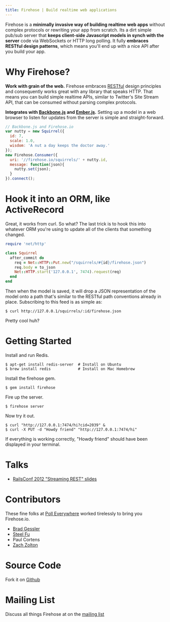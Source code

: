 ```yaml
---
title: Firehose | Build realtime web applications
---
```


Firehose is a __minimally invasive way of building realtime web apps__ without complex protocols or rewriting your app from scratch. Its a dirt simple pub/sub server that __keeps client-side Javascript models in synch with the server__ code via WebSockets or HTTP long polling. It fully __embraces RESTful design patterns__, which means you'll end up with a nice API after you build your app.

# Why Firehose?

__Work with grain of the web.__ Firehose embraces [RESTful](http://en.wikipedia.org/wiki/Representational_state_transfer) design principles and consequently works great with any library that speaks HTTP. That means you can build simple realtime APIs, similar to Twitter's Site Stream API, that can be consumed without parsing complex protocols.

__Integrates with [Backbone.js](http://documentcloud.github.com/backbone/) and [Ember.js](http://emberjs.com/).__ Setting up a model in a web browser to listen for updates from the server is simple and straight-forward.

```javascript
// Backbone.js and Firehose.io
var nutty = new Squirrel({
  id: 7,
  scale: 1.0,
  wisdom: 'A nut a day keeps the doctor away.'
});
new Firehose.Consumer({
  uri: '//firehose.io/squirrels/' + nutty.id,
  message: function(json){
    nutty.set(json);
  }
}).connect();
```

# Hook it into an ORM, like ActiveRecord

Great, it works from curl. So what? The last trick is to hook this into whatever ORM you're using to update all of the clients that something changed.

```ruby
require 'net/http'

class Squirrel
  after_commit do
    req = Net::HTTP::Put.new("/squirrels/#{id}/firehose.json")
    req.body = to_json
    Net::HTTP.start('127.0.0.1', 7474).request(req)
  end
end
```

Then when the model is saved, it will drop a JSON representation of the model onto a path that's similar to the RESTful path conventions already in place. Subscribing to this feed is as simple as:

    $ curl http://127.0.0.1/squirrels/:id/firehose.json

Pretty cool huh?

# Getting Started

Install and run Redis.

    $ apt-get install redis-server  # Install on Ubuntu
    $ brew install redis            # Install on Mac Homebrew

Install the firehose gem.

    $ gem install firehose

Fire up the server.

    $ firehose server

Now try it out.

    $ curl "http://127.0.0.1:7474/hi?cid=2039" &
    $ curl -X PUT -d "Howdy friend" "http://127.0.0.1:7474/hi"

If everything is working correctly, "Howdy friend" should have been displayed in your terminal.

# Talks

* [RailsConf 2012 "Streaming REST" slides](/pdfs/firehose.pdf)

# Contributors

These fine folks at [Poll Everywhere](http://www.polleverywhere.com/) worked tirelessly to bring you Firehose.io.

* [Brad Gessler](http://twitter.com/bradgessler)
* [Steel Fu](http://twitter.com/steelfu)
* Paul Cortens
* [Zach Zolton](http://twitter.com/zdzolton)

# Source Code

Fork it on [Github](https://github.com/firehoseio/firehose)

# Mailing List

Discuss all things Firehose at on the [mailing list](https://groups.google.com/d/forum/firehoseio)
